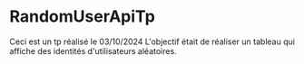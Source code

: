 # RandomUserApiTp
Ceci est un tp réalisé le 03/10/2024
 L'objectif était de réaliser un tableau qui affiche des identités d'utilisateurs aléatoires.
